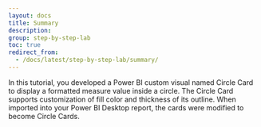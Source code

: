 ```yaml
---
layout: docs
title: Summary
description:
group: step-by-step-lab
toc: true
redirect_from:
  - /docs/latest/step-by-step-lab/summary/
---
```


In this tutorial, you developed a Power BI custom visual named Circle Card to display a formatted measure value inside a circle. The Circle Card supports customization of fill color and thickness of its outline.
When imported into your Power BI Desktop report, the cards were modified to become Circle Cards.